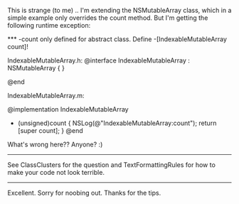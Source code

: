 This is strange (to me) .. I'm extending the NSMutableArray class, which in a simple example only overrides the count method.  But I'm getting the following runtime exception:

<NSInvalidArgumentException> *** -count only defined for abstract class.  Define -[IndexableMutableArray count]!

    
IndexableMutableArray.h:
@interface IndexableMutableArray : NSMutableArray
{
}

@end

IndexableMutableArray.m:

@implementation IndexableMutableArray

- (unsigned)count {
    NSLog(@"IndexableMutableArray:count");
    return [super count];
}
@end


What's wrong here??  Anyone?  :)

----
See ClassClusters for the question and TextFormattingRules for how to make your code not look terrible.

----
Excellent. Sorry for noobing out. Thanks for the tips.
